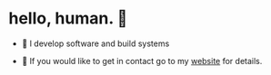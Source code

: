 # hello, human. :wave:

* :toolbox: I develop software and build systems
 
* :email: If you would like to get in contact go to my [website](https://melichar.xyz) for details.
